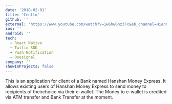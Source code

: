 ```yaml
---
date: '2018-02-01'
title: 'Centto'
github: ''
external: 'https://www.youtube.com/watch?v=1wGhwGnz3Fc&ab_channel=HienNguyen'
ios: ''
android: ''
tech:
  - React Native
  - Twilio SDK
  - Push Notification
  - Onesignal
company: ''
showInProjects: false
---
```


This is an application for client of a Bank named Hanshan Money Express. It allows existing users of Hanshan Money Express to send money to recipients of theirchoice via their e-wallet. The Money to e-wallet is credited via ATM transfer and Bank Transfer at the moment.

